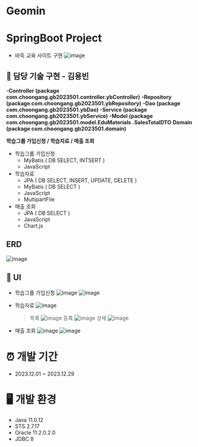 # Geomin

# SpringBoot Project
* 바둑 교육 사이트 구현
![image](https://github.com/kimyongbinn/Geomin/assets/42797251/c209b00b-87d0-491d-8844-c2660f887033)
## 📌 담당 기술 구현 - 김용빈
**-Controller (package com.choongang.gb2023501.controller.ybController)**
**-Repository (package com.choongang.gb2023501.ybRepository)**
**-Dao (package com.choongang.gb2023501.ybDao)**
**-Service (package com.choongang.gb2023501.ybService)**
**-Model (package com.choongang.gb2023501.model.EduMaterials**
                                            **.SalesTotalDTO**
**Domain (package com.choongang.gb2023501.domain)**

**학습그룹 가입신청 / 학습자료 / 매출 조회**
- 학습그룹 가입신청
  - MyBatis ( DB SELECT, INTSERT )
  - JavaScript 
- 학습자료
  - JPA ( DB SELECT, INSERT, UPDATE, DELETE )
  - MyBatis ( DB SELECT )
  - JavaScript
  - MultipartFile
- 매출 조회
  - JPA ( DB SELECT )
  - JavaScript
  - Chart.js
  
## ERD
![image](https://github.com/kimyongbinn/Geomin/assets/42797251/cba72c5a-ab23-476c-86f4-a4b19b673199)


## 📰 UI
* 학습그룹 가입신청
![image](https://github.com/kimyongbinn/Geomin/assets/42797251/cd634e34-284d-44dc-9255-e3e056eb052f)
![image](https://github.com/kimyongbinn/Geomin/assets/42797251/1825172e-d846-43e5-93f4-0a5e65494479)

* 학습자료
  ![image](https://github.com/kimyongbinn/Geomin/assets/42797251/291d0c25-c113-4ad5-86ef-50b97a831917)
  > 목록
  ![image](https://github.com/kimyongbinn/Geomin/assets/42797251/e1667c6f-a365-490b-b3ed-93c03949d9ce)
  > 등록
  ![image](https://github.com/kimyongbinn/Geomin/assets/42797251/39aed6ca-9ca0-4b2d-bd78-1d6d56413185)
  > 상세
  ![image](https://github.com/kimyongbinn/Geomin/assets/42797251/30292c76-2851-4010-8323-1156729d6397)

* 매출 조회
  ![image](https://github.com/kimyongbinn/Geomin/assets/42797251/a283eb88-b148-4614-8d89-97dea2ce3470)
  ![image](https://github.com/kimyongbinn/Geomin/assets/42797251/11adc2a4-19d5-4616-9d95-06a4d6d9387a)



# ⏰ 개발 기간
- 2023.12.01 ~ 2023.12.29


# 🖥️ 개발 환경
- Java 11.0.12
- STS 2.7.17
- Oracle 11.2.0.2.0
- JDBC 8
